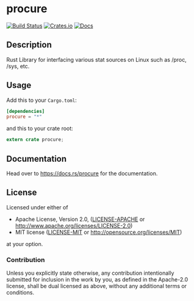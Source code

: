 # procure
[![Build Status](https://travis-ci.org/ZeroCostGoods/procure.svg?branch=master)](https://travis-ci.org/ZeroCostGoods/procure)
[![Crates.io](https://img.shields.io/crates/v/procure.svg)](https://crates.io/crates/procure)
[![Docs](https://docs.rs/procure/badge.svg)](https://docs.rs/procure)

## Description
Rust Library for interfacing various stat sources on Linux such as /proc, /sys, etc.

## Usage

Add this to your `Cargo.toml`:

```toml
[dependencies]
procure = "*"
```

and this to your crate root:

```rust
extern crate procure;
```

## Documentation

Head over to https://docs.rs/procure for the documentation.

## License

Licensed under either of

 * Apache License, Version 2.0, ([LICENSE-APACHE](LICENSE-APACHE) or http://www.apache.org/licenses/LICENSE-2.0)
 * MIT license ([LICENSE-MIT](LICENSE-MIT) or http://opensource.org/licenses/MIT)

at your option.

### Contribution

Unless you explicitly state otherwise, any contribution intentionally submitted
for inclusion in the work by you, as defined in the Apache-2.0 license, shall be dual licensed as above, without any
additional terms or conditions.
